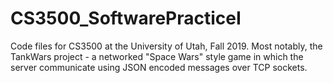 # CS3500_SoftwarePracticeI

Code files for CS3500 at the University of Utah, Fall 2019.  Most notably, the TankWars project - a networked "Space Wars" style game in which the server communicate using JSON encoded messages over TCP sockets.
